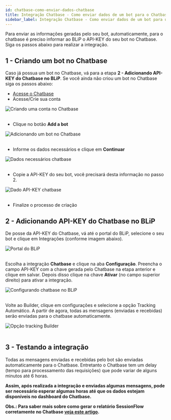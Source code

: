 ```yaml
---
id: chatbase-como-enviar-dados-chatbase
title: Integração Chatbase - Como enviar dados de um bot para o Chatbase?
sidebar_label: Integração Chatbase - Como enviar dados de um bot para um Chatbase?
---
```


Para enviar as informações geradas pelo seu bot, automaticamente, para o chatbase é preciso informar ao BLiP o API-KEY do seu bot no Chatbase. Siga os passos abaixo para realizar a integração.

## 1 - Criando um bot no Chatbase

Caso já possua um bot no Chatbase, vá para a etapa **2 - Adicionando API-KEY do Chatbase no BLiP**.
Se você ainda não criou um bot no Chatbase siga os passos abaixo:

* [Acesse o Chatbase](https://chatbase.com/)
* Acesse/Crie sua conta

![Criando uma conta no Chatbase](/img/practice/integrations/integ-chatbase-como-enviar-dados-chatbase-1.png)<br><br>

* Clique no botão **Add a bot**

![Adicionando um bot no Chatbase](/img/practice/integrations/integ-chatbase-como-enviar-dados-chatbase-2.png)<br><br>

* Informe os dados necessários e clique em **Continuar**

![Dados necessários chatbase](/img/practice/integrations/integ-chatbase-como-enviar-dados-chatbase-3.png)<br><br>

* Copie a API-KEY do seu bot, você precisará desta informação no passo 2.

![Dado API-KEY chatbase](/img/practice/integrations/integ-chatbase-como-enviar-dados-chatbase-4.png)<br><br>

* Finalize o processo de criação

## 2 - Adicionando API-KEY do Chatbase no BLiP

De posse da API-KEY do Chatbase, vá até o portal do BLiP, selecione o seu bot e clique em Integrações (conforme imagem abaixo).

![Portal do BLiP](/img/practice/integrations/integ-chatbase-como-enviar-dados-chatbase-5.png)<br><br>

Escolha a integração **Chatbase** e clique na aba **Configuração**. Preencha o campo API-KEY com a chave gerada pelo Chatbase na etapa anterior e clique em salvar. Depois disso clique na chave **Ativar** (no campo superior direito) para ativar a integração.

![Configurando chatbase no BLiP](/img/practice/integrations/integ-chatbase-como-enviar-dados-chatbase-6.png)<br><br>

Volte ao Builder, clique em configurações e selecione a opção Tracking Automático. A partir de agora, todas as mensagens (enviadas e recebidas) serão enviadas para o chatbase automaticamente.

![Opção tracking Builder](/img/practice/integrations/integ-chatbase-como-enviar-dados-chatbase-7.png)<br><br>

## 3 - Testando a integração

Todas as mensagens enviadas e recebidas pelo bot são enviadas automaticamente para o Chatbase. Entretanto o Chatbase tem um delay (tempo para processamento das requisições) que pode variar de alguns minutos até 6 horas.

**Assim, após realizada a integração e enviadas algumas mensagens, pode ser necessário esperar algumas horas até que os dados estejam disponíveis no dashboard do Chatbase.**

**Obs.: Para saber mais sobre como gerar o relatório SessionFlow corretamente no Chatbase [veja este artigo](https://help.blip.ai/hc/pt-br/articles/360018079712).**
